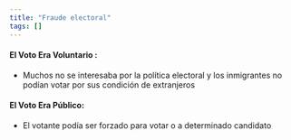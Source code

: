 ```yaml
---
title: "Fraude electoral"
tags: []
---
```

#### El Voto Era Voluntario :

- Muchos no se interesaba por la política electoral y los inmigrantes no podían votar por sus condición de extranjeros

#### El Voto Era Público:

- El votante podía ser forzado para votar o a determinado candidato